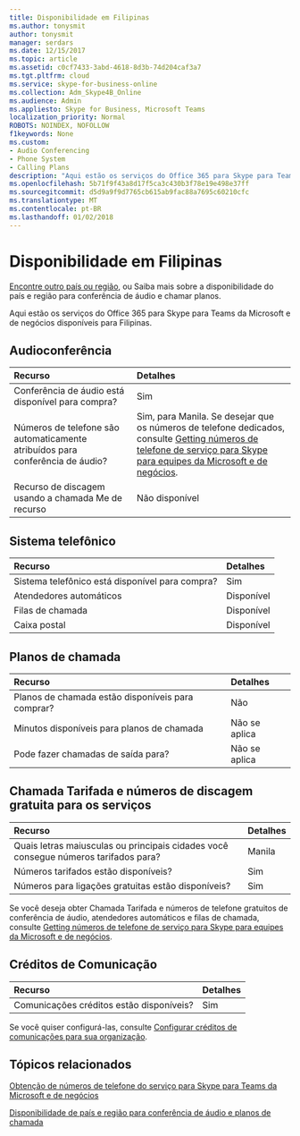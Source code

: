 ```yaml
---
title: Disponibilidade em Filipinas
ms.author: tonysmit
author: tonysmit
manager: serdars
ms.date: 12/15/2017
ms.topic: article
ms.assetid: c0cf7433-3abd-4618-8d3b-74d204caf3a7
ms.tgt.pltfrm: cloud
ms.service: skype-for-business-online
ms.collection: Adm_Skype4B_Online
ms.audience: Admin
ms.appliesto: Skype for Business, Microsoft Teams
localization_priority: Normal
ROBOTS: NOINDEX, NOFOLLOW
f1keywords: None
ms.custom:
- Audio Conferencing
- Phone System
- Calling Plans
description: "Aqui estão os serviços do Office 365 para Skype para Teams da Microsoft e de negócios disponíveis para Filipinas."
ms.openlocfilehash: 5b71f9f43a8d17f5ca3c430b3f78e19e498e37ff
ms.sourcegitcommit: d5d9a9f9d7765cb615ab9fac88a7695c60210cfc
ms.translationtype: MT
ms.contentlocale: pt-BR
ms.lasthandoff: 01/02/2018
---
```

# <a name="availability-in-the-philippines"></a>Disponibilidade em Filipinas

[Encontre outro país ou região](country-and-region-availability-for-audio-conferencing-and-calling-plans.md), ou Saiba mais sobre a disponibilidade do país e região para conferência de áudio e chamar planos.

Aqui estão os serviços do Office 365 para Skype para Teams da Microsoft e de negócios disponíveis para Filipinas.
  
## <a name="audio-conferencing"></a>Audioconferência

|**Recurso**|**Detalhes**|
|:-----|:-----|
|Conferência de áudio está disponível para compra?  <br/> |Sim  <br/> |
|Números de telefone são automaticamente atribuídos para conferência de áudio?  <br/> |Sim, para Manila. Se desejar que os números de telefone dedicados, consulte [Getting números de telefone de serviço para Skype para equipes da Microsoft e de negócios](../what-is-phone-system-in-office-365/getting-service-phone-numbers.md).  <br/> |
|Recurso de discagem usando a chamada Me de recurso  <br/> |Não disponível  <br/> |
   
## <a name="phone-system"></a>Sistema telefônico

|**Recurso**|**Detalhes**|
|:-----|:-----|
|Sistema telefônico está disponível para compra?  <br/> |Sim  <br/> |
| Atendedores automáticos <br/> |Disponível  <br/> |
|Filas de chamada  <br/> |Disponível  <br/> |
|Caixa postal  <br/> |Disponível  <br/> |
   
## <a name="calling-plans"></a>Planos de chamada

|**Recurso**|**Detalhes**|
|:-----|:-----|
|Planos de chamada estão disponíveis para comprar?  <br/> |Não  <br/> |
|Minutos disponíveis para planos de chamada  <br/> |Não se aplica  <br/> |
|Pode fazer chamadas de saída para?  <br/> |Não se aplica  <br/> |
   
## <a name="toll-and-toll-free-numbers-for-services"></a>Chamada Tarifada e números de discagem gratuita para os serviços

|**Recurso**|**Detalhes**|
|:-----|:-----|
|Quais letras maiusculas ou principais cidades você consegue números tarifados para?  <br/> |Manila  <br/> |
|Números tarifados estão disponíveis?  <br/> |Sim  <br/> |
|Números para ligações gratuitas estão disponíveis?  <br/> |Sim  <br/> |
   
 Se você deseja obter Chamada Tarifada e números de telefone gratuitos de conferência de áudio, atendedores automáticos e filas de chamada, consulte [Getting números de telefone de serviço para Skype para equipes da Microsoft e de negócios](../what-is-phone-system-in-office-365/getting-service-phone-numbers.md).
  
## <a name="communications-credits"></a>Créditos de Comunicação

|**Recurso**|**Detalhes**|
|:-----|:-----|
|Comunicações créditos estão disponíveis?  <br/> |Sim  <br/> |
   
Se você quiser configurá-las, consulte [Configurar créditos de comunicações para sua organização](../skype-for-business-and-microsoft-teams-add-on-licensing/set-up-communications-credits-for-your-organization.md).
  
## <a name="related-topics"></a>Tópicos relacionados

[Obtenção de números de telefone do serviço para Skype para Teams da Microsoft e de negócios](../what-is-phone-system-in-office-365/getting-service-phone-numbers.md)

[Disponibilidade de país e região para conferência de áudio e planos de chamada](../country-and-region-availability-for-audio-conferencing-and-calling-plans/country-and-region-availability-for-audio-conferencing-and-calling-plans.md)



